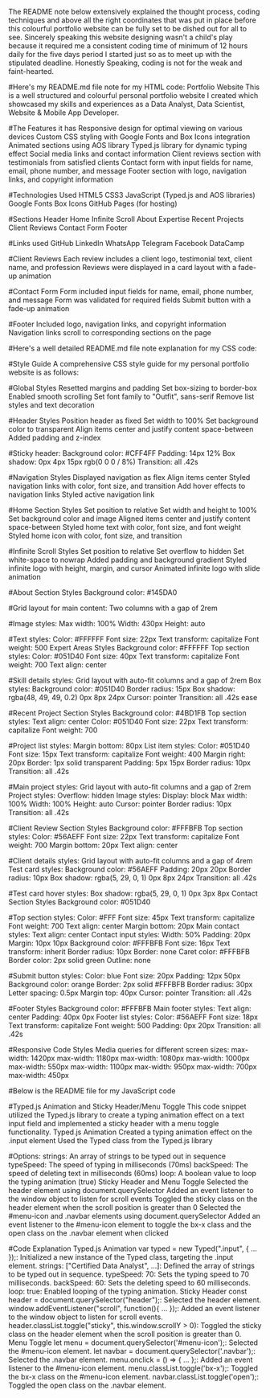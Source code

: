 The README note below extensively explained the thought process, coding techniques and above all the right coordinates that was put in place before this colourful portfolio website can be fully set to be dished out for all to see.
Sincerely speaking this website designing wasn't a child's play because it required me a consistent coding time of minimum of 12 hours daily for the five days period I started just so as to meet up with the stipulated deadline.
Honestly Speaking, coding is not for the weak and faint-hearted. 


#Here's my README.md file note for my HTML code:
Portfolio Website
This is a well structured and colourful personal portfolio website I created which showcased my skills and experiences as a Data Analyst, Data Scientist, Website & Mobile App Developer.

#The Features it has
Responsive design for optimal viewing on various devices
Custom CSS styling with Google Fonts and Box Icons integration
Animated sections using AOS library
Typed.js library for dynamic typing effect
Social media links and contact information
Client reviews section with testimonials from satisfied clients
Contact form with input fields for name, email, phone number, and message
Footer section with logo, navigation links, and copyright information


#Technologies Used
HTML5
CSS3
JavaScript (Typed.js and AOS libraries)
Google Fonts
Box Icons
GitHub Pages (for hosting)

#Sections
Header
Home
Infinite Scroll
About
Expertise
Recent Projects
Client Reviews
Contact Form
Footer

#Links used
GitHub 
LinkedIn
WhatsApp
Telegram
Facebook
DataCamp

#Client Reviews
Each review includes a client logo, testimonial text, client name, and profession
Reviews were displayed in a card layout with a fade-up animation

#Contact Form
Form included input fields for name, email, phone number, and message
Form was validated for required fields
Submit button with a fade-up animation

#Footer
Included logo, navigation links, and copyright information
Navigation links scroll to corresponding sections on the page



#Here's a well detailed README.md file note explanation for my CSS code:

#Style Guide
A comprehensive CSS style guide for my personal portfolio website is as follows:

#Global Styles
Resetted margins and padding
Set box-sizing to border-box
Enabled smooth scrolling
Set font family to "Outfit", sans-serif
Remove list styles and text decoration

#Header Styles
Position header as fixed
Set width to 100%
Set background color to transparent
Align items center and justify content space-between
Added padding and z-index

#Sticky header:
Background color: #CFF4FF
Padding: 14px 12%
Box shadow: 0px 4px 15px rgb(0 0 0 / 8%)
Transition: all .42s

#Navigation Styles
Displayed navigation as flex
Align items center
Styled navigation links with color, font size, and transition
Add hover effects to navigation links
Styled active navigation link

#Home Section Styles
Set position to relative
Set width and height to 100%
Set background color and image
Aligned items center and justify content space-between
Styled home text with color, font size, and font weight
Styled home icon with color, font size, and transition

#Infinite Scroll Styles
Set position to relative
Set overflow to hidden
Set white-space to nowrap
Added padding and background gradient
Styled infinite logo with height, margin, and cursor
Animated infinite logo with slide animation

#About Section Styles
Background color: #145DA0

#Grid layout for main content:
Two columns with a gap of 2rem

#Image styles:
Max width: 100%
Width: 430px
Height: auto

#Text styles:
Color: #FFFFFF
Font size: 22px
Text transform: capitalize
Font weight: 500
Expert Areas Styles
Background color: #FFFFFF
Top section styles:
Color: #051D40
Font size: 40px
Text transform: capitalize
Font weight: 700
Text align: center

#Skill details styles:
Grid layout with auto-fit columns and a gap of 2rem
Box styles:
Background color: #051D40
Border radius: 15px
Box shadow: rgba(48, 49, 49, 0.2) 0px 8px 24px
Cursor: pointer
Transition: all .42s ease

#Recent Project Section Styles
Background color: #4BD1FB
Top section styles:
Text align: center
Color: #051D40
Font size: 22px
Text transform: capitalize
Font weight: 700

#Project list styles:
Margin bottom: 80px
List item styles:
Color: #051D40
Font size: 15px
Text transform: capitalize
Font weight: 400
Margin right: 20px
Border: 1px solid transparent
Padding: 5px 15px
Border radius: 10px
Transition: all .42s

#Main project styles:
Grid layout with auto-fit columns and a gap of 2rem
Project styles:
Overflow: hidden
Image styles:
Display: block
Max width: 100%
Width: 100%
Height: auto
Cursor: pointer
Border radius: 10px
Transition: all .42s

#Client Review Section Styles
Background color: #FFFBFB
Top section styles:
Color: #56AEFF
Font size: 22px
Text transform: capitalize
Font weight: 700
Margin bottom: 20px
Text align: center

#Client details styles:
Grid layout with auto-fit columns and a gap of 4rem
Test card styles:
Background color: #56AEFF
Padding: 20px 20px
Border radius: 10px
Box shadow: rgba(5, 29, 0, 1) 0px 8px 24px
Transition: all .42s

#Test card hover styles:
Box shadow: rgba(5, 29, 0, 1) 0px 3px 8px
Contact Section Styles
Background color: #051D40

#Top section styles:
Color: #FFF
Font size: 45px
Text transform: capitalize
Font weight: 700
Text align: center
Margin bottom: 20px
Main contact styles:
Text align: center
Contact input styles:
Width: 50%
Padding: 20px
Margin: 10px 10px
Background color: #FFFBFB
Font size: 16px
Text transform: inherit
Border radius: 10px
Border: none
Caret color: #FFFBFB
Border color: 2px solid green
Outline: none

#Submit button styles:
Color: blue
Font size: 20px
Padding: 12px 50px
Background color: orange
Border: 2px solid #FFFBFB
Border radius: 30px
Letter spacing: 0.5px
Margin top: 40px
Cursor: pointer
Transition: all .42s

#Footer Styles
Background color: #FFFBFB
Main footer styles:
Text align: center
Padding: 40px 0px
Footer list styles:
Color: #56AEFF
Font size: 18px
Text transform: capitalize
Font weight: 500
Padding: 0px 20px
Transition: all .42s

#Responsive Code Styles
Media queries for different screen sizes:
max-width: 1420px
max-width: 1180px
max-width: 1080px
max-width: 1000px
max-width: 550px
max-width: 1100px
max-width: 950px
max-width: 700px
max-width: 450px

#Below is the README file for my JavaScript code

#Typed.js Animation and Sticky Header/Menu Toggle
This code snippet utilized the Typed.js library to create a typing animation effect on a text input field and implemented a sticky header with a menu toggle functionality.
Typed.js Animation
Created a typing animation effect on the .input element
Used the Typed class from the Typed.js library

#Options:
strings: An array of strings to be typed out in sequence
typeSpeed: The speed of typing in milliseconds (70ms)
backSpeed: The speed of deleting text in milliseconds (60ms)
loop: A boolean value to loop the typing animation (true)
Sticky Header and Menu Toggle
Selected the header element using document.querySelector
Added an event listener to the window object to listen for scroll events
Toggled the sticky class on the header element when the scroll position is greater than 0
Selected the #menu-icon and .navbar elements using document.querySelector
Added an event listener to the #menu-icon element to toggle the bx-x class and the open class on the .navbar element when clicked

#Code Explanation
Typed.js Animation
var typed = new Typed(".input", { ... });: Initialized a new instance of the Typed class, targeting the .input element.
strings: ["Certified Data Analyst", ...]: Defined the array of strings to be typed out in sequence.
typeSpeed: 70: Sets the typing speed to 70 milliseconds.
backSpeed: 60: Sets the deleting speed to 60 milliseconds.
loop: true: Enabled looping of the typing animation.
Sticky Header
const header = document.querySelector("header");: Selected the header element.
window.addEventListener("scroll", function(){ ... });: Added an event listener to the window object to listen for scroll events.
header.classList.toggle("sticky", this.window.scrollY > 0): Toggled the sticky class on the header element when the scroll position is greater than 0.
Menu Toggle
let menu = document.querySelector('#menu-icon');: Selected the #menu-icon element.
let navbar = document.querySelector('.navbar');: Selected the .navbar element.
menu.onclick = () => { ... };: Added an event listener to the #menu-icon element.
menu.classList.toggle('bx-x');: Toggled the bx-x class on the #menu-icon element.
navbar.classList.toggle('open');: Toggled the open class on the .navbar element.
